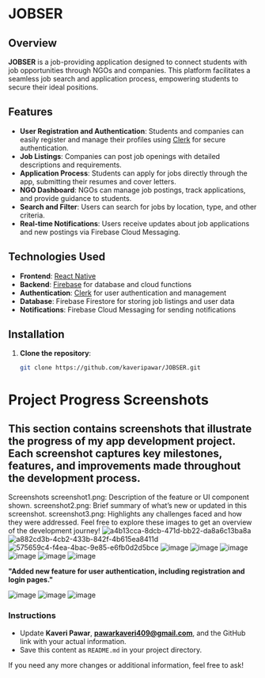 # JOBSER

## Overview
**JOBSER** is a job-providing application designed to connect students with job opportunities through NGOs and companies. This platform facilitates a seamless job search and application process, empowering students to secure their ideal positions.

## Features
- **User Registration and Authentication**: Students and companies can easily register and manage their profiles using [Clerk](https://clerk.dev/) for secure authentication.
- **Job Listings**: Companies can post job openings with detailed descriptions and requirements.
- **Application Process**: Students can apply for jobs directly through the app, submitting their resumes and cover letters.
- **NGO Dashboard**: NGOs can manage job postings, track applications, and provide guidance to students.
- **Search and Filter**: Users can search for jobs by location, type, and other criteria.
- **Real-time Notifications**: Users receive updates about job applications and new postings via Firebase Cloud Messaging.

## Technologies Used
- **Frontend**: [React Native](https://reactnative.dev/)
- **Backend**: [Firebase](https://firebase.google.com/) for database and cloud functions
- **Authentication**: [Clerk](https://clerk.dev/) for user authentication and management
- **Database**: Firebase Firestore for storing job listings and user data
- **Notifications**: Firebase Cloud Messaging for sending notifications

## Installation
1. **Clone the repository**:
   ```bash
   git clone https://github.com/kaveripawar/JOBSER.git

# Project Progress Screenshots

## This section contains screenshots that illustrate the progress of my app development project. Each screenshot captures key milestones, features, and improvements made throughout the development process.

Screenshots
screenshot1.png: Description of the feature or UI component shown.
screenshot2.png: Brief summary of what’s new or updated in this screenshot.
screenshot3.png: Highlights any challenges faced and how they were addressed.
Feel free to explore these images to get an overview of the development journey!
![a4b13cca-8dcb-471d-bb22-da8a6c13ba8a](https://github.com/user-attachments/assets/f97c488a-cd72-48e7-942d-467481b4196b)
![a882cd3b-4cb2-433b-842f-4b615ea8411d](https://github.com/user-attachments/assets/55e53ea3-9132-44c7-b79e-c936d578456c)
![575659c4-f4ea-4bac-9e85-e6fb0d2d5bce](https://github.com/user-attachments/assets/3739ddf5-26d2-44b3-bd7b-e4d3b13fcc39)
![image](https://github.com/user-attachments/assets/25a302e3-9ddd-4239-bef4-b6c366771944)
![image](https://github.com/user-attachments/assets/e6cbf4ae-2394-447f-baff-40094ff94cac)
![image](https://github.com/user-attachments/assets/0bf7371b-26eb-48b0-838a-e75eea46aa1e)
![image](https://github.com/user-attachments/assets/cb267876-1b6b-4000-9543-6ffba65e9550)
![image](https://github.com/user-attachments/assets/d2d4344a-6e8f-4749-8b8d-d4a59c13176c)
![image](https://github.com/user-attachments/assets/676090b6-0c9e-425d-b28f-790a6920dedc)


**"Added new feature for user authentication, including registration and login pages."**

![image](https://github.com/user-attachments/assets/d1a99489-af1b-430d-ae92-cb28346bb297)
![image](https://github.com/user-attachments/assets/3e1bd3dc-5907-4aa0-8d80-4cc419a6bbca)
![image](https://github.com/user-attachments/assets/c7be630c-ac70-48bd-b61e-4e54f5bc6f44)



### Instructions
- Update **Kaveri Pawar**, **pawarkaveri409@gmail.com**, and the GitHub link with your actual information.
- Save this content as `README.md` in your project directory.

If you need any more changes or additional information, feel free to ask!

